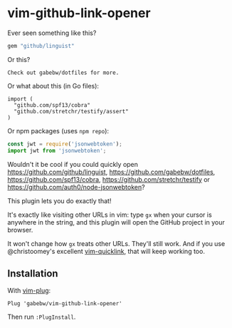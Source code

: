 # vim-github-link-opener

Ever seen something like this?

```ruby
gem "github/linguist"
```

Or this?

    Check out gabebw/dotfiles for more.

Or what about this (in Go files):

```golang
import (
  "github.com/spf13/cobra"
  "github.com/stretchr/testify/assert"
)
```

Or npm packages (uses `npm repo`):
```javascript
const jwt = require('jsonwebtoken');
import jwt from 'jsonwebtoken';
```

Wouldn't it be cool if you could quickly open
<https://github.com/github/linguist>,
<https://github.com/gabebw/dotfiles>,
<https://github.com/spf13/cobra>,
<https://github.com/stretchr/testify>
or <https://github.com/auth0/node-jsonwebtoken>?

This plugin lets you do exactly that!

It's exactly like visiting other URLs in vim: type `gx` when your cursor is
anywhere in the string, and this plugin will open the GitHub project in your
browser.

It won't change how `gx` treats other URLs. They'll still work. And if you use
@christoomey's excellent
[vim-quicklink](https://github.com/christoomey/vim-quicklink), that will keep
working too.

## Installation

With [vim-plug](https://github.com/junegunn/vim-plug):

    Plug 'gabebw/vim-github-link-opener'

Then run `:PlugInstall`.
